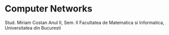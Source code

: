 # Computer Networks
Stud. Miriam Costan 
Anul II, Sem. II
Facultatea de Matematica si Informatica, Universitatea din Bucuresti
